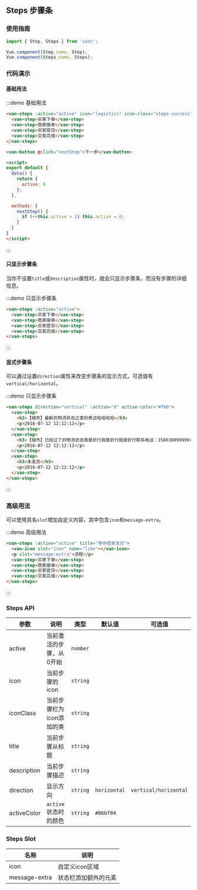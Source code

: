 <style>
.demo-steps {
  .steps-success {
    color: #06bf04;
  }

  .van-button {
    margin: 15px 0 0 15px;
  }
}
</style>

<script>
export default {
  data() {
    return {
      active: 0
    };
  },

  methods: {
    nextStep() {
      if (++this.active > 3) this.active = 0;
    }
  }
}
</script>

## Steps 步骤条

### 使用指南
``` javascript
import { Step, Steps } from 'vant';

Vue.component(Step.name, Step);
Vue.component(Steps.name, Steps);
```

### 代码演示

#### 基础用法

:::demo 基础用法
```html
<van-steps :active="active" icon="logistics" icon-class="steps-success" title="等待商家发货" description="等待商家发货等待商家发货等待商家发货等待商家发货等待商家发货">
  <van-step>买家下单</van-step>
  <van-step>商家接单</van-step>
  <van-step>买家提货</van-step>
  <van-step>交易完成</van-step>
</van-steps>

<van-button @click="nextStep">下一步</van-button>

<script>
export default {
  data() {
    return {
      active: 0
    };
  },

  methods: {
    nextStep() {
      if (++this.active > 3) this.active = 0;
    }
  }
}
</script>
```
:::

#### 只显示步骤条

当你不设置`title`或`description`属性时，就会只显示步骤条，而没有步骤的详细信息。

:::demo 只显示步骤条
```html
<van-steps :active="active">
  <van-step>买家下单</van-step>
  <van-step>商家接单</van-step>
  <van-step>买家提货</van-step>
  <van-step>交易完成</van-step>
</van-steps>
```
:::

#### 竖式步骤条

可以通过设置`direction`属性来改变步骤条的显示方式，可选值有`vertical/horizontal`。

:::demo 只显示步骤条
```html
<van-steps direction="vertical" :active="0" active-color="#f60">
  <van-step>
    <h3>【城市】最新的物流状态之类的表述哈哈哈哈</h3>
    <p>2016-07-12 12:12:12</p>
  </van-step>
  <van-step>
    <h3>【城市】已经过了的物流状态我是折行我是折行我是折行联系电话：158630099999</h3>
    <p>2016-07-12 12:12:12</p>
  </van-step>
  <van-step>
    <h3>未发货</h3>
    <p>2016-07-12 12:12:12</p>
  </van-step>
</van-steps>
```
:::

### 高级用法

可以使用具名`slot`增加自定义内容，其中包含`icon`和`message-extra`。

:::demo 高级用法
```html
<van-steps :active="active" title="等待商家发货">
  <van-icon slot="icon" name="like"></van-icon>
  <p slot="message-extra">流程</p>
  <van-step>买家下单</van-step>
  <van-step>商家接单</van-step>
  <van-step>买家提货</van-step>
  <van-step>交易完成</van-step>  
</van-steps>
```
:::

### Steps API

| 参数       | 说明      | 类型       | 默认值       | 可选值       |
|-----------|-----------|-----------|-------------|-------------|
| active | 当前激活的步骤，从0开始 | `number`  |          |          |
| icon | 当前步骤的icon | `string`  |          |          |
| iconClass | 当前步骤栏为icon添加的类 | `string`  |          |          |
| title | 当前步骤从标题 | `string`  |          |          |
| description | 当前步骤描述 | `string`  |          |          |
| direction | 	显示方向 | `string`  |   `horizontal`       |      `vertical/horizontal`    |
| activeColor | 	`active`状态时的颜色 | `string`  |   `#06bf04`       |        |

### Steps Slot

| 名称       | 说明      |
|-----------|-----------|
| icon | 自定义icon区域 |
| message-extra | 状态栏添加额外的元素 |

